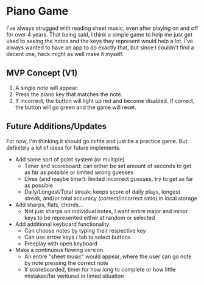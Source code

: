 # Piano Game

I've always strugged with reading sheet music, even after playing on and off for over 4 years. That being said, I think a simple game to help me just get used to seeing the notes and the keys they represent would help a lot. I've always wanted to have an app to do exactly that, but since I couldn't find a decent one, heck might as well make it myself. 

## MVP Concept (V1)
1. A single note will appear.
2. Press the piano key that matches the note. 
3. If incorrect, the button will light up red and become disabled. If correct, the button will go green and the game will reset.

## Future Additions/Updates
For now, I'm thinking it should go inifite and just be a practice game. But definitely a lot of ideas for future implements.
- Add some sort of point system (or multiple)
  - Timer and scoreboard: can either be set amount of seconds to get as far as possible or limited wrong guesses
  - Lives (and maybe timer): limited incorrect guesses, try to get as far as possible
  - Daily/Longest/Total streak: keeps score of daily plays, longest streak, and/or total accuracy (correct/incorrect ratio) in local storage 
- Add sharps, flats, chords...
  - Not just sharps on individual notes, I want entire major and minor keys to be represented either at random or selected
- Add additional keyboard functionality
  - Can choose notes by typing their respective key
  - Can use arrow keys / tab to select buttons
  - Freeplay with open keyboard
- Make a continuous flowing version
  - An entire "sheet music" would appear, where the user can go note by note pressing the correct note
  - If scoreboarded, timer for how long to complete or how little mistakes/far ventured in timed situation 
